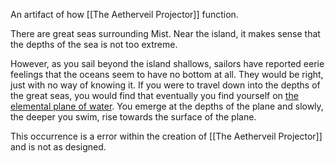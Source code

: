 An artifact of how [[The Aetherveil Projector]] function.

There are great seas surrounding Mist. Near the island, it makes sense that the depths of the sea is not too extreme.

However, as you sail beyond the island shallows, sailors have reported eerie feelings that the oceans seem to have no bottom at all. They would be right, just with no way of knowing it. If you were to travel down into the depths of the great seas, you would find that eventually you find yourself on [the elemental plane of water](https://forgottenrealms.fandom.com/wiki/Elemental_Plane_of_Water). You emerge at the depths of the plane and slowly, the deeper you swim, rise towards the surface of the plane. 

This occurrence is a error within the creation of [[The Aetherveil Projector]] and is not as designed.